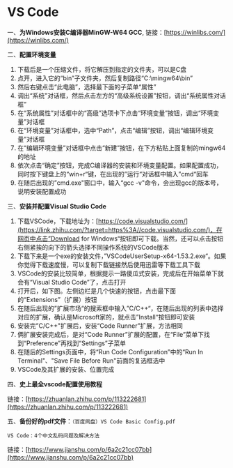 # VS Code

一、**为Windows安装C编译器MinGW-W64 GCC**, 链接：[https://winlibs.com/](https://winlibs.com/)

二、**配置环境变量**

1. 下载后是一个压缩文件，将它解压到指定的文件夹，可以是C盘
2. 点开，进入它的“bin”子文件夹，然后复制路径“C:\mingw64\bin”
3. 然后右键点击“此电脑”，选择最下面的子菜单“属性”
4. 调出“系统”对话框，然后点击左方的“高级系统设置”按钮，调出“系统属性对话框”
5. 在“系统属性”对话框中的“高级”选项卡下点击“环境变量”按钮，调出“环境变量”对话框
6. 在“环境变量”对话框中，选中“Path”，点击“编辑”按钮，调出“编辑环境变量”对话框
7. 在“编辑环境变量”对话框中点击“新建”按钮，在下方粘贴上面复制的mingw64的地址
8. 依次点击“确定”按钮，完成C编译器的安装和环境变量配置。如果配置成功，同时按下键盘上的“win+r“键，在出现的”运行“对话框中输入”cmd“回车
9. 在随后出现的”cmd.exe"窗口中，输入“gcc -v"命令，会出现gcc的版本号，说明安装配置成功

三、**安装并配置Visual Studio Code**

1. 下载VSCode，下载地址为：[https://code.visualstudio.com/](https://link.zhihu.com/?target=https%3A//code.visualstudio.com/)，在网页中点击”Download for Windows“按钮即可下载。当然，还可以点击按钮右侧紧挨的向下的箭头选择不同操作系统的VSCode版本
2. 下载下来是一个exe的安装文件，”VSCodeUserSetup-x64-1.53.2.exe“。如果你觉得下载速度慢，可以复制下载链接然后使用迅雷等下载工具下载 
3. VSCode的安装比较简单，根据提示一路傻瓜式安装，完成后在开始菜单下就会有“Visual Studio Code”了，点击打开
4. 打开后，如下图。左侧边栏是几个快速的按钮，点击最下面的“Extensions”（扩展）按钮
5. 在随后出现的”扩展市场“的搜索框中输入”C/C++“，在随后出现的列表中选择对应的扩展，确认是Microsoft家的，就点击”Install“按钮即可安装
6. 安装完”C/C++"扩展后，安装“Code Runner”扩展，方法相同
7. 俩扩展安装完成后，是对“Code Runner”扩展的配置，在“File”菜单下找到“Preference”再找到“Settings”子菜单
8. 在随后的Settings页面中，将“Run Code Configuration”中的“Run In Terminal"、"Save File Before Run"前面的复选框选中
9. VSCode及其扩展的安装、位置完成

四、**史上最全vscode配置使用教程**

链接：[https://zhuanlan.zhihu.com/p/113222681](https://zhuanlan.zhihu.com/p/113222681)

五、**备份好的pdf文件**：`（百度网盘）VS Code Basic Config.pdf`

`VS Code：4个中文乱码问题及解决方法`

链接：[https://www.jianshu.com/p/6a2c21cc07bb](https://www.jianshu.com/p/6a2c21cc07bb)

